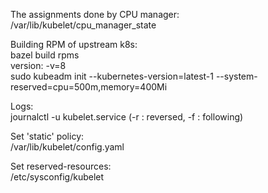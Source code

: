 The assignments done by CPU manager:  
/var/lib/kubelet/cpu_manager_state

Building RPM of upstream k8s:  
bazel build rpms  
version: -v=8  
sudo kubeadm init --kubernetes-version=latest-1 --system-reserved=cpu=500m,memory=400Mi  

Logs:  
journalctl -u kubelet.service (-r : reversed, -f : following)  

Set 'static' policy:  
/var/lib/kubelet/config.yaml  

Set reserved-resources:  
/etc/sysconfig/kubelet  
